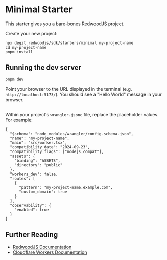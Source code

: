 # Minimal Starter

This starter gives you a bare-bones RedwoodJS project.

Create your new project:

```shell
npx degit redwoodjs/sdk/starters/minimal my-project-name
cd my-project-name
pnpm install
```

## Running the dev server

```shell
pnpm dev
```

Point your browser to the URL displayed in the terminal (e.g. `http://localhost:5173/`). You should see a "Hello World" message in your browser.

##

Within your project's `wrangler.jsonc` file, replace the placeholder values. For example:

```jsonc:wrangler.jsonc
{
  "$schema": "node_modules/wrangler/config-schema.json",
  "name": "my-project-name",
  "main": "src/worker.tsx",
  "compatibility_date": "2024-09-23",
  "compatibility_flags": ["nodejs_compat"],
  "assets": {
    "binding": "ASSETS",
    "directory": "public"
  },
  "workers_dev": false,
  "routes": [
    {
      "pattern": "my-project-name.example.com",
      "custom_domain": true
    }
  ],
  "observability": {
    "enabled": true
  }
}
```

## Further Reading

- [RedwoodJS Documentation](https://redwoodjs.com)
- [Cloudflare Workers Documentation](https://developers.cloudflare.com/workers)
